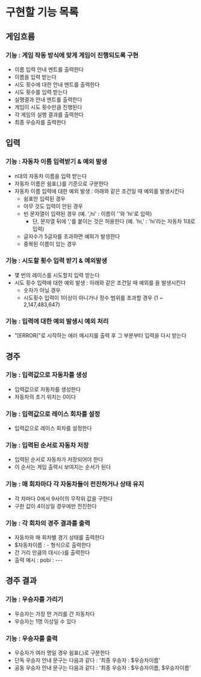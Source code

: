 # 구현할 기능 목록

## 게임흐름

### 기능 : 게임 작동 방식에 맞게 게임이 진행되도록 구현

- 이름 입력 안내 멘트를 출력한다
- 이름을 입력 받는다
- 시도 횟수에 대한 안내 멘트를 출력한다
- 시도 횟수를 입력 받는다
- 실행결과 안내 멘트를 출력한다
- 게임이 시도 횟수만큼 진행된다
- 각 게임의 실행 결과를 출력한다
- 최종 우승자를 출력한다

## 입력

### 기능 : 자동차 이름 입력받기 & 예외 발생

- n대의 자동차 이름을 입력 받는다
- 자동차 이름은 쉼표(,)를 기준으로 구분한다
- 자동차 이름 입력에 대한 예외 발생 : 아래와 같은 조건일 때 예외를 발생시킨다
  - 쉼표만 입력된 경우
  - 아무 것도 입력이 안된 경우
  - 빈 문자열이 입력된 경우 (예. ',hi' : 이름이 ''와 'hi'로 입력)
    - 단, 문자열 뒤에 ','를 붙이는 것은 허용한다 (예. 'hi,' : 'hi'라는 자동차 1대로 입력)
  - 글자수가 5글자를 초과하면 예외가 발생한다
  - 중복된 이름이 있는 경우

    
### 기능 : 시도할 횟수 입력 받기 & 예외발생

- 몇 번의 레이스를 시도할지 입력 받는다 
- 시도 횟수 입력에 대한 예외 발생 : 아래와 같은 조건일 때 예외를 을 발생시킨다
  - 숫자가 아닐 경우 
  - 시도횟수 입력이 1이상이 아니거나 정수 범위를 초과할 경우 (1 ~ 2,147,483,647)
  
### 기능 : 입력에 대한 예외 발생시 예외 처리 

- "[ERROR]"로 시작하는 에러 메시지를 출력 후 그 부분부터 입력을 다시 받는다

## 경주

### 기능 : 입력값으로 자동차를 생성 

- 입력값으로 자동차를 생성한다
- 자동차의 초기 위치는 0이다 

### 기능 : 입력값으로 레이스 회차를 설정

- 입력값으로 레이스 회차를 설정한다

### 기능 : 입력된 순서로 자동차 저장 

- 입력된 순서로 자동차가 저장되어야 한다
- 이 순서는 게임 출력시 보여지는 순서가 된다

### 기능 : 매 회차마다 각 자동차들이 전진하거나 상태 유지

- 각 차마다 0에서 9사이의 무작위 값을 구한다 
- 구한 값이 4이상일 경우에만 전진한다

### 기능 : 각 회차의 경주 결과를 출력

- 자동차와 매 회차별 경기 상태를 출력한다
- $자동차이름 : -  형식으로 출력한다
- 간 거리 만큼의 대시(-)를 출력한다 
- 출력 예시 : pobi : ---

## 경주 결과

### 기능 : 우승자를 가리기

- 우승자는 가장 먼 거리를 간 자동차다
- 우승자는 1명 이상일 수 있다

### 기능 : 우승자를 출력

- 우승자가 여러 명일 경우 쉼표(,)로 구분한다 
- 단독 우승자 안내 문구는 다음과 같다 : '최종 우승자 : $우승차이름'
- 공동 우승자 안내 문구는 다음과 같다 : '최종 우승자 : $우승자이름, $우승자이름'
